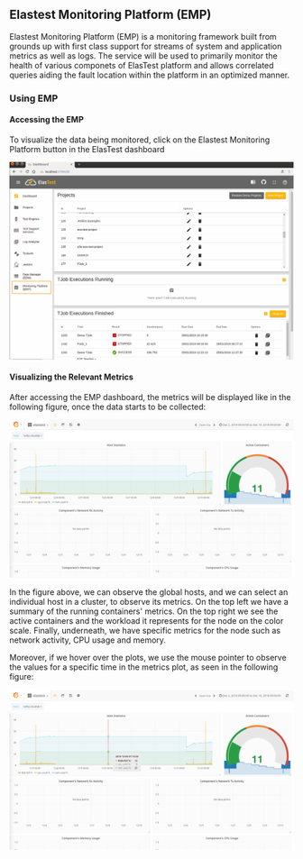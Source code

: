 <div class="range range-xs-left">
<div class="cell-xs-10 cell-lg-6 text-md-left inset-md-right-80 cell-lg-push-1 offset-top-50 offset-lg-top-0">
<h2 id="content" class="h1">Elastest Monitoring Platform (EMP)</h2>
<div class="offset-top-30 offset-md-top-30">
</div>
</div>
</div>

Elastest Monitoring Platform (EMP) is a monitoring framework built from grounds up with first class support for streams of system and application metrics as well as logs. The service will be used to primarily monitor the health of various componets of ElasTest platform and allows correlated queries aiding the fault location within the platform in an optimized manner.

<h3 class="holder-subtitle link-top" id="options">Using EMP</h3>

<h4 class="small-subtitle">Accessing the EMP</h4>

To visualize the data being monitored, click on the Elastest Monitoring Platform button in the ElasTest dashboard

<div class="docs-gallery inline-block">
    <a data-fancybox="gallery-1" href="/docs/test-services/images/emp/emp_section.png"><img class="img-responsive img-wellcome" src="/docs/test-services/images/emp/emp_section.png"/></a>
</div>

<h4 class="small-subtitle">Visualizing the Relevant Metrics</h4>

After accessing the EMP dashboard, the metrics will be displayed like in the following figure, once the data starts to be collected:

<div class="docs-gallery inline-block">
    <a data-fancybox="gallery-1" href="/docs/test-services/images/emp/img06.png"><img class="img-responsive img-wellcome" src="/docs/test-services/images/emp/img06.png"/></a>
</div>

In the figure above, we can observe the global hosts, and we can select an individual host in a cluster, to observe its metrics. On the top left we have a summary of the running containers' metrics. On the top right we see the active containers and the workload it represents for the node on the color scale. Finally, underneath, we have specific metrics for the node such as network activity, CPU usage and memory.

Moreover, if we hover over the plots, we use the mouse pointer to observe the values for a specific time in the metrics plot, as seen in the following figure:

<div class="docs-gallery inline-block">
    <a data-fancybox="gallery-1" href="/docs/test-services/images/emp/img07.png"><img class="img-responsive img-wellcome" src="/docs/test-services/images/emp/img07.png"/></a>
</div>